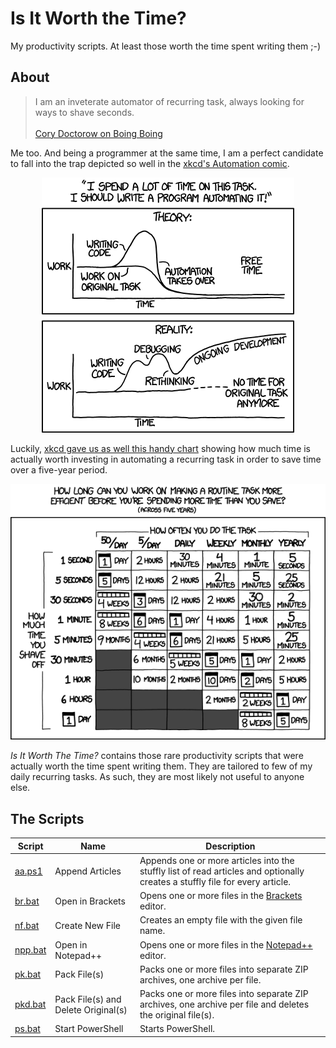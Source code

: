 # Is It Worth the Time?
My productivity scripts. At least those worth the time spent writing them ;-)

## About
> I am an inveterate automator of recurring task, always looking for ways to shave seconds.<br/><br/>[Cory Doctorow on Boing Boing](https://boingboing.net/2013/04/29/how-much-time-should-you-spend.html)

Me too. And being a programmer at the same time, I am a perfect candidate to fall into the trap depicted so well in the [xkcd's Automation comic](https://xkcd.com/1319/).

<p align="center">
    <a href="https://xkcd.com/1319/"><img src="images/xkcd-automation.png" alt="xkcd - Automation" style="max-width:100%;"></a>
</p>

Luckily, [xkcd gave us as well this handy chart](https://xkcd.com/1205/) showing how much time is actually worth investing in automating a recurring task in order to save time over a five-year period.

<p align="center">
    <a href="https://xkcd.com/1205/"><img src="images/xkcd-is-it-worth-the-time.png" alt="xkcd - Is It Worth the Time?" style="max-width:100%;"></a>
</p>

*Is It Worth The Time?* contains those rare productivity scripts that were actually worth the time spent writing them. They are tailored to few of my daily recurring tasks. As such, they are most likely not useful to anyone else.

## The Scripts
Script | Name | Description
------------ | ------------- | -------------
[aa.ps1](src/aa.ps1) | Append Articles | Appends one or more articles into the stuffly list of read articles and optionally creates a stuffly file for every article.
[br.bat](src/br.bat) | Open in Brackets | Opens one or more files in the [Brackets](http://brackets.io) editor.
[nf.bat](src/nf.bat) | Create New File | Creates an empty file with the given file name.
[npp.bat](src/npp.bat) | Open in Notepad++ | Opens one or more files in the [Notepad++](https://notepad-plus-plus.org) editor.
[pk.bat](src/pk.bat) | Pack File(s) | Packs one or more files into separate ZIP archives, one archive per file.
[pkd.bat](src/pk.bat) | Pack File(s) and Delete Original(s) | Packs one or more files into separate ZIP archives, one archive per file and deletes the original file(s).
[ps.bat](src/ps.bat) | Start PowerShell | Starts PowerShell.
